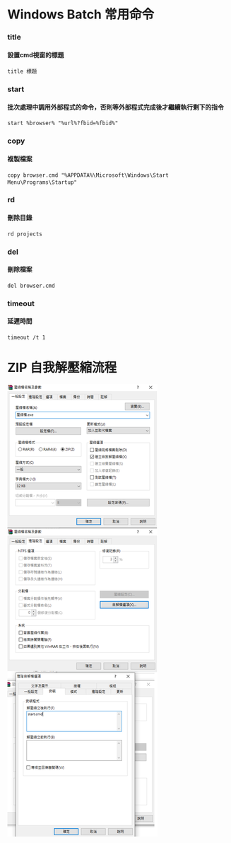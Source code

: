 # Windows Batch 常用命令

### title
#### 設置cmd視窗的標題
    title 標題

### start
#### 批次處理中調用外部程式的命令，否則等外部程式完成後才繼續執行剩下的指令
    start %browser% "%url%?fbid=%fbid%"

### copy
#### 複製檔案
    copy browser.cmd "%APPDATA%\Microsoft\Windows\Start Menu\Programs\Startup"

### rd
#### 刪除目錄
    rd projects

### del
#### 刪除檔案
    del browser.cmd

### timeout
#### 延遲時間
    timeout /t 1

# ZIP 自我解壓縮流程

![](/自我解壓縮流程.png "流程")
